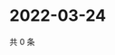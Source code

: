 # 2022-03-24

共 0 条

<!-- BEGIN WEIBO -->
<!-- 最后更新时间 Thu Mar 24 2022 11:19:36 GMT+0800 (China Standard Time) -->

<!-- END WEIBO -->

